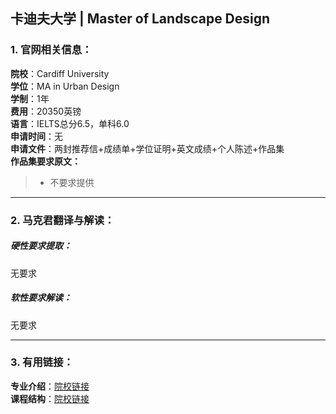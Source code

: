 ## 卡迪夫大学 | Master of Landscape Design


### 1. 官网相关信息：

**院校**：Cardiff University    
**学位**：MA in Urban Design   
**学制**：1年  
**费用**：20350英镑  
**语言**：IELTS总分6.5，单科6.0    
**申请时间**：无  
**申请文件**：两封推荐信+成绩单+学位证明+英文成绩+个人陈述+作品集  
**作品集要求原文：**   


> - 不要求提供







---


### 2. 马克君翻译与解读：

##### 硬性要求提取：
无要求


##### 软性要求解读：
无要求


---


### 3. 有用链接：

**专业介绍**：[院校链接](https://www.sheffield.ac.uk/postgraduate/taught/courses/architecture/landscape-studies-ma-diploma)  
**课程结构**：[院校链接](https://www.sheffield.ac.uk/postgraduate/taught/courses/architecture/landscape-studies-ma-diploma)